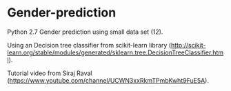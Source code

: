 # Gender-prediction

Python 2.7
Gender prediction using small data set (12).

Using an Decision tree classifier from scikit-learn library (http://scikit-learn.org/stable/modules/generated/sklearn.tree.DecisionTreeClassifier.html).

Tutorial video from Siraj Raval (https://www.youtube.com/channel/UCWN3xxRkmTPmbKwht9FuE5A).
